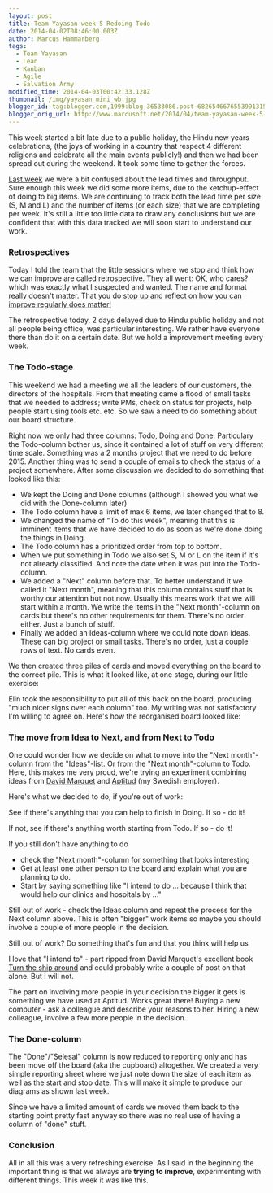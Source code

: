 ```yaml
---
layout: post
title: Team Yayasan week 5 Redoing Todo
date: 2014-04-02T08:46:00.003Z
author: Marcus Hammarberg
tags:
  - Team Yayasan
  - Lean
  - Kanban
  - Agile
  - Salvation Army
modified_time: 2014-04-03T00:42:33.128Z
thumbnail: /img/yayasan_mini_wb.jpg
blogger_id: tag:blogger.com,1999:blog-36533086.post-6826546676553991315
blogger_orig_url: http://www.marcusoft.net/2014/04/team-yayasan-week-5-redoing-todo.html
---
```


This week started a bit late due to a public holiday, the Hindu new years celebrations, (the joys of working in a country that respect 4 different religions and celebrate all the main events publicly!) and then we had been spread out during the weekend. It took some time to gather the forces.

[Last week](http://www.marcusoft.net/2014/03/team-yayasan-week-4-throughput-and-lead.html) we were a bit confused about the lead times and throughput. Sure enough this week we did some more items, due to the ketchup-effect of doing to big items. We are continuing to track both the lead time per size (S, M and L) and the number of items (or each size) that we are completing per week. It's still a little too little data to draw any conclusions but we are confident that with this data tracked we will soon start to understand our work.

### Retrospectives

Today I told the team that the little sessions where we stop and think how we can improve are called retrospective. They all went: OK, who cares? which was exactly what I suspected and wanted. The name and format really doesn't matter. That you do [stop up and reflect on how you can improve regularly does matter!](http://zuill.us/WoodyZuill/2014/03/31/to-me-this-is-agile/)

The retrospective today, 2 days delayed due to Hindu public holiday and not all people being office, was particular interesting. We rather have everyone there than do it on a certain date. But we hold a improvement meeting every week.

### The Todo-stage

This weekend we had a meeting we all the leaders of our customers, the directors of the hospitals. From that meeting came a flood of small tasks that we needed to address; write PMs, check on status for projects, help people start using tools etc. etc. So we saw a need to do something about our board structure.

Right now we only had three columns: Todo, Doing and Done. Particulary the Todo-column bother us, since it contained a lot of stuff on very different time scale. Something was a 2 months project that we need to do before 2015. Another thing was to send a couple of emails to check the status of a project somewhere. After some discussion we decided to do something that looked like this:

- We kept the Doing and Done columns (although I showed you what we did with the Done-column later)
- The Todo column have a limit of max 6 items, we later changed that to 8.
- We changed the name of "To do this week", meaning that this is imminent items that we have decided to do as soon as we're done doing the things in Doing.
- The Todo column has a prioritized order from top to bottom.
- When we put something in Todo we also set S, M or L on the item if it's not already classified. And note the date when it was put into the Todo-column.
- We added a "Next" column before that. To better understand it we called it "Next month", meaning that this column contains stuff that is worthy our attention but not now. Usually this means work that we will start within a month. We write the items in the "Next month"-column on cards but there's no other requirements for them. There's no order either. Just a bunch of stuff.
- Finally we added an Ideas-column where we could note down ideas. These can big project or small tasks. There's no order, just a couple rows of text. No cards even.

We then created three piles of cards and moved everything on the board to the correct pile. This is what it looked like, at one stage, during our little exercise:

Elin took the responsibility to put all of this back on the board, producing "much nicer signs over each column" too. My writing was not satisfactory I'm willing to agree on. Here's how the reorganised board looked like:

### The move from Idea to Next, and from Next to Todo

One could wonder how we decide on what to move into the "Next month"-column from the "Ideas"-list. Or from the "Next month"-column to Todo. Here, this makes me very proud, we're trying an experiment combining ideas from [David Marquet](http://davidmarquet.com/) and [Aptitud](http://www.aptitud.se/) (my Swedish employer).

Here's what we decided to do, if you're out of work:

See if there's anything that you can help to finish in Doing. If so - do it!

If not, see if there's anything worth starting from Todo. If so - do it!

If you still don't have anything to do

- check the "Next month"-column for something that looks interesting
- Get at least one other person to the board and explain what you are planning to do.
- Start by saying something like "I intend to do ... because I think that would help our clinics and hospitals by ..."

Still out of work - check the Ideas column and repeat the process for the Next column above. This is often "bigger" work items so maybe you should involve a couple of more people in the decision.

Still out of work? Do something that's fun and that you think will help us

I love that "I intend to" - part ripped from David Marquet's excellent book [Turn the ship around](http://www.amazon.com/Turn-Ship-Around-Turning-Followers/dp/1591846404) and could probably write a couple of post on that alone. But I will not.

The part on involving more people in your decision the bigger it gets is something we have used at Aptitud. Works great there! Buying a new computer - ask a colleague and describe your reasons to her. Hiring a new colleague, involve a few more people in the decision.

### The Done-column

The "Done"/"Selesai" column is now reduced to reporting only and has been move off the board (aka the cupboard) altogether. We created a very simple reporting sheet where we just note down the size of each item as well as the start and stop date. This will make it simple to produce our diagrams as shown last week.

Since we have a limited amount of cards we moved them back to the starting point pretty fast anyway so there was no real use of having a column of "done" stuff.

### Conclusion

All in all this was a very refreshing exercise. As I said in the beginning the important thing is that we always are **trying to improve**, experimenting with different things. This week it was like this.
